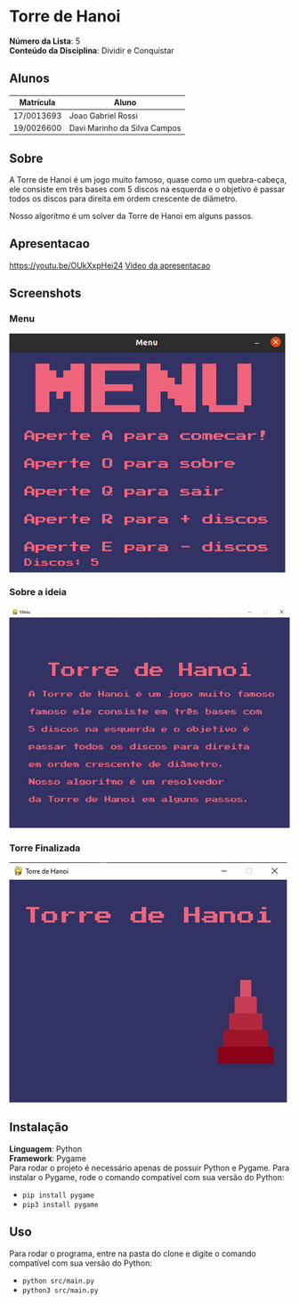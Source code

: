 # Torre de Hanoi

**Número da Lista**: 5<br>
**Conteúdo da Disciplina**: Dividir e Conquistar<br>

## Alunos
|Matrícula | Aluno |
| -- | -- |
| 17/0013693  |  Joao Gabriel Rossi |
| 19/0026600  |  Davi Marinho da Silva Campos |

## Sobre 
A Torre de Hanoi é um jogo muito famoso, quase como um quebra-cabeça, ele consiste em três bases com 5 discos na esquerda e o objetivo é passar todos os discos para direita em ordem crescente de diâmetro.

Nosso algoritmo é um solver da Torre de Hanoi em alguns passos.

## Apresentacao
https://youtu.be/OUkXxpHei24
[Video da apresentacao](Apresentacao/PA4-Video.mp4)

## Screenshots

### Menu
![screenshot 1](src/assets/PA1.png)
### Sobre a ideia
![screenshot 2](src/assets/PA2.jpeg)
### Torre Finalizada
![screenshot 3](src/assets/PA3.jpeg)

## Instalação 
**Linguagem**: Python<br>
**Framework**: Pygame<br>
Para rodar o projeto é necessário apenas de possuir Python e Pygame.
Para instalar o Pygame, rode o comando compatível com sua versão do Python: 
- `pip install pygame`
- `pip3 install pygame`

## Uso 
Para rodar o programa, entre na pasta do clone e digite o comando compatível com sua versão do Python:
- `python src/main.py` 
- `python3 src/main.py`
